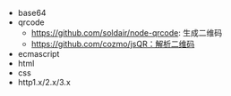 * base64
* qrcode
  - https://github.com/soldair/node-qrcode: 生成二维码
  - https://github.com/cozmo/jsQR：解析二维码
* ecmascript
* html
* css
* http1.x/2.x/3.x

